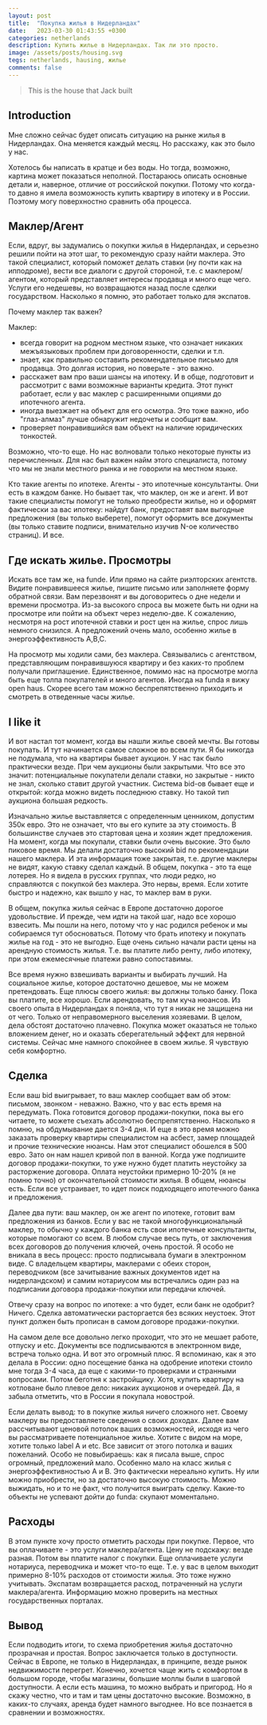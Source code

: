 ```yaml
---
layout: post
title:  "Покупка жилья в Нидерландах"
date:   2023-03-30 01:43:55 +0300
categories: netherlands
description: Купить жилье в Нидерландах. Так ли это просто. 
image: /assets/posts/housing.svg
tegs: netherlands, hausing, жилье
comments: false
---
```


>This is the house that Jack built


## Introduction

Мне сложно сейчас будет описать ситуацию на рынке жилья в Нидерландах. Она меняется каждый месяц. Но расскажу,
как это было у нас.


Хотелось бы написать в кратце и без воды. Но тогда, возможно, картина может показаться неполной. Постараюсь описать основные детали
и, наверное, отличие от российской покупки. Потому что когда-то давно я имела возможность купить квартиру в ипотеку и в России. Поэтому могу поверхностно сравнить оба процесса.


## Маклер/Агент

Если, вдруг, вы задумались о покупки жилья в Нидерландах, и серьезно решили пойти на этот шаг, то рекомендую сразу найти <span class="post-bold">маклера</span>.
Это такой специалист, который поможет делать ставки (ну почти как на ипподроме), вести все диалоги с другой стороной, т.е. с маклером/агентом, который представляет интересы продавца и много еще чего. Услуги его недешевы, но возвращаются назад после сделки государством. Насколько я помню, это работает только для экспатов.

Почему маклер так важен? 

Маклер:
- всегда говорит на родном местном языке, что означает никаких межъязыковых проблем при договоренности, сделки и т.п.
- знает, как правильно составить рекомендательное письмо для продавца. Это долгая история, но поверьте - это важно.
- расскажет вам про ваши шансы на ипотеку. И в обще, подготовит и рассмотрит с вами возможные варианты кредита. Этот пункт работает, если у вас маклер с расширенными опциями до ипотечного агента.
- иногда выезжает на объект для его осмотра. Это тоже важно, ибо "глаз-алмаз" лучше обнаружит недочеты и сообщит вам.
- проверяет понравившийся вам объект на наличие юридических тонкостей.


Возможно, что-то еще. Но нас волновали только некоторые пункты из перечисленных. Для нас был важен найм этого специалиста, потому что мы не знали местного рынка и не говорили на местном языке.

Кто  такие <span class="post-bold">агенты по ипотеке</span>. Агенты - это ипотечные консультанты. Они есть в каждом банке. Но бывает так, что маклер, он же и агент. И вот такие специалисты помогут не только преобрести жилье, но и оформят фактически за вас ипотеку: найдут банк, предоставят вам выгодные предложения (вы только выберете), помогут оформить все документы (вы только ставите подписи, внимательно изучив N-ое количество страниц). И все.


## Где искать жилье. Просмотры

Искать все там же, на funde. Или прямо на сайте риэлторских агентств. Видите понравившееся жилье, пишите письмо или заполняете форму обратной связи. Вам перезвонят и вы договоритесь о дне недели и времени просмотра. Из-за высокого спроса вы можете быть ни одни на просмотре или пойти на объект через неделю-две. К сожалению, несмотря на рост ипотечной ставки и рост цен на жилье, спрос лишь немного снизился. А предложений очень мало, особенно жилье в энергоэффективность A,B,C.

На просмотр мы ходили сами, без маклера. Связывались с агентством, представляющим понравившуюся квартиру и без каких-то проблем получали приглашение. Единственное, помимо нас на просмотре могла быть еще толпа покупателей и много агентов. Иногда на funda я вижу open haus. Скорее всего там можно беспрепятственно приходить и смотреть в отведенные часы жилье.


## I like it

И вот настал тот момент, когда вы нашли жилье своей мечты. Вы готовы покупать. И тут начинается самое сложное во всем пути. Я бы никогда не подумала, что на квартиры бывает аукцион. У нас так было практически везде. При чем аукционы были закрытыми. Что все это значит: потенциальные покупатели делали ставки, но закрытые - никто не знал, сколько ставит другой участник. Система <span class="post-bold">bid</span>-ов бывает еще и открытой: когда можно видеть последнюю ставку. Но такой тип аукциона большая редкость.

Изначально жилье выставляется с определенным ценником, допустим 350к евро. Это не означает, что вы его купите за эту стоимость. В большинстве случаев это стартовая цена и хозяин ждет предложения. На момент, когда мы покупали, ставки были очень высокие. Это было пиковое время. Мы делали достаточно высокий bid по рекомендации нашего маклера. И эта информация тоже закрытая, т.е. другие маклеры не видят, какую ставку сделал каждый. В общем, покупка - это та еще лотерея. Но я видела в русских группах, что люди редко, но справляются с покупкой без маклера. Это нервы, время. Если хотите быстро и надежно, как вышло у нас, то маклер вам в руки.


В общем, покупка жилья сейчас в Европе достаточно дорогое удовольствие. И прежде, чем идти на такой шаг, надо все хорошо взвесить. Мы пошли на него, потому что у нас родился ребенок и мы собираемся тут обосноваться. Потому что брать ипотеку и покупать жилье на год - это не выгодно. Еще очень сильно начали расти цены на арендную стоимость жилья. Т.е. вы платите либо ренту, либо ипотеку, при этом ежемесячные платежи равно сопоставимы.

Все время нужно взвешивать варианты и выбирать лучший. На социальное жилье, которое достаточно дешевое, мы не можем претендовать. Еще плюсы своего жилья: вы должны только банку. Пока вы платите, все хорошо. Если арендовать, то там куча нюансов. Из своего опыта в Нидерландах я поняла, что тут я никак не защищена ни от чего. Только от неправомерного выселения хозяевами. В целом, дела обстоят достаточно плачевно. Покупка может оказаться не только вложением денег, но и оказать сберегательный эффект для нервной системы. Сейчас мне намного спокойнее в своем жилье. Я чувствую себя комфортно.

## Сделка

Если ваш bid выигрывает, то ваш маклер сообщает вам об этом: письмом, звонком - неважно. Важно, что у вас есть время на передумать. Пока готовится договор продажи-покупки, пока вы его читаете, то можете съехать абсолютно беспрепятственно. Насколько я помню, на обдумывание дается 3-4 дня. И еще в это время можно заказать проверку квартиры специалистом на асбест, замер площадей и прочие технические нюансы. Нам этот специалист обошелся в 500 евро. Зато он нам нашел кривой пол в ванной. Когда уже подпишите договор продажи-покупки, то уже нужно будет платить неустойку за расторжение договора. Оплата неустойки примерно 10-20% (я не помню точно) от окончательной стоимости жилья. В общем, нюансы есть. Если все устраивает, то идет поиск подходящего ипотечного банка и предложения. 

Далее два пути: ваш маклер, он же агент по ипотеке, готовит вам предложения из банков. Если у вас не такой многофункциональный маклер, то обычно у каждого банка есть свои ипотечные консультанты, которые помогают со всем. В любом случае весь путь, от заключения всех договоров до получения ключей, очень простой. Я особо не вникала в весь процесс: просто подписывала бумаги в электронном виде. С владельцем квартиры, маклерами с обеих сторон, переводчиком (все зачитывание важных документов идет на нидерландском) и самим нотариусом мы встречались один раз на подписании договора продажи-покупки или передачи ключей.

Отвечу сразу на вопрос по ипотеке: а что будет, если банк не одобрит? Ничего. Сделка автоматически расторгается без всяких неустоек. Этот пункт должен быть прописан в самом договоре продажи-покупки.

На самом деле все довольно легко проходит, что это не мешает работе, отпуску и etc. Документы все подписываются в электронном виде, встреча только одна. И вот это огромный плюс. Я вспоминаю, как я это делала в России: одно посещение банка на одобрение ипотеки стоило мне тогда 3-4 часа, да еще с какими-то проверками и странными вопросами. Потом беготня к застройщику. Хотя, купить квартиру на котловане было плевое дело: никаких аукционов и очередей. Да, я забыла отметить, что в России я покупала новострой.

Если делать вывод: то в покупке жилья ничего сложного нет. Своему маклеру вы предоставляете сведения о своих доходах. Далее вам рассчитывают ценовой потолок ваших возможностей, исходя из чего вы рассматриваете потенциальное жилье. Хотите с видом на море, хотите только label A и etc. Все зависит от этого потолка и ваших пожеланий. Особо не повыбираешь: как я писала выше, спрос огромный, предложений мало. Особенно мало на класс жилья с энергоэффективностью A и B. Это фактически нереально купить. Ну или можно приобрести, но за достаточно высокую стоимость. Можно выжидать, но и то не факт, что получится выиграть сделку. Какие-то объекты не успевают дойти до funda: скупают моментально.


## Расходы

В этом пункте хочу просто отметить расходы при покупке. Первое, что вы оплачиваете - это услуги маклера/агента. Цену не подскажу: везде разная. Потом вы платите налог с покупки. Еще оплачиваете услуги нотариуса, переводчика и может что-то еще. Т.е. у вас в целом выходит примерно 8-10% расходов от стоимости жилья. Это тоже нужно учитывать. Экспатам возвращается расход, потраченный на услуги маклера/агента. Информацию можно проверить на местных государственных порталах.


## Вывод

Если подводить итоги, то схема приобретения жилья достаточно прозрачная и простая. Вопрос заключается только в доступности. Сейчас в Европе, не только в Нидерландах, в принципе, везде рынок недвижимости перегрет. Конечно, хочется чаще жить с комфортом в большом городе, чтобы магазины, большие моллы были в шаговой доступности. А если есть машина, то можно выбрать и пригород. Но я скажу честно, что и там и там цены достаточно высокие. Возможно, в каких-то случаях, аренда будет намного выгоднее. Но все познается в сравнении и возможностях.